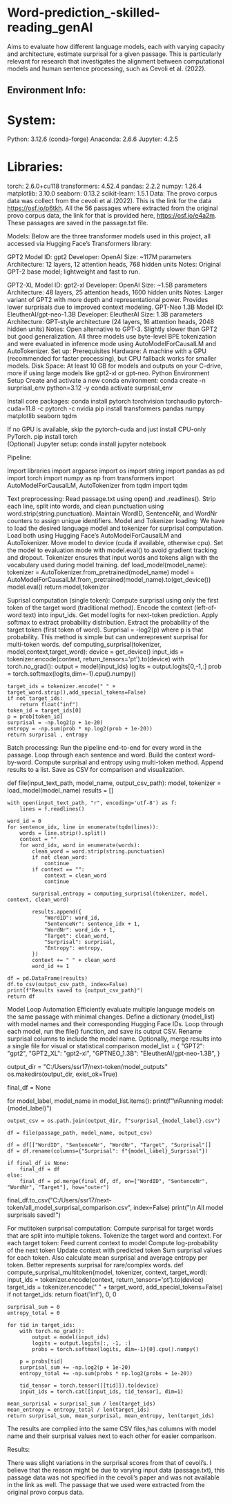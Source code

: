 # Word-prediction_-skilled-reading_genAI
Aims to evaluate how different language models, each with varying capacity and architecture, estimate surprisal for a given passage. This is particularly relevant for research that investigates the alignment between computational models and human sentence processing, such as Cevoli et al. (2022).

## Environment Info:
# System:
Python: 3.12.6 (conda-forge)
Anaconda: 2.6.6
Jupyter: 4.2.5

# Libraries:
torch: 2.6.0+cu118
transformers: 4.52.4
pandas: 2.2.2
numpy: 1.26.4
matplotlib: 3.10.0
seaborn: 0.13.2
scikit-learn: 1.5.1
Data:
The provo corpus data was collect from the cevoli et al.(2022). This is the link for the data https://osf.io/p6tkh. All the 56 passages where extracted from the original provo corpus data, the link for that is provided here, https://osf.io/e4a2m. These passages are saved in the passage.txt file. 

Models:
Below are the three transformer models used in this project, all accessed via Hugging Face’s Transformers library: 

GPT2
Model ID: gpt2
Developer: OpenAI
Size: ~117M parameters
Architecture: 12 layers, 12 attention heads, 768 hidden units
Notes: Original GPT-2 base model; lightweight and fast to run.

 GPT2-XL
Model ID: gpt2-xl
Developer: OpenAI
Size: ~1.5B parameters
Architecture: 48 layers, 25 attention heads, 1600 hidden units
Notes: Larger variant of GPT2 with more depth and representational power. Provides lower surprisals due to improved context modeling.
 GPT-Neo 1.3B
Model ID: EleutherAI/gpt-neo-1.3B
Developer: EleutherAI
Size: 1.3B parameters
Architecture: GPT-style architecture (24 layers, 16 attention heads, 2048 hidden units)
Notes: Open alternative to GPT-3. Slightly slower than GPT2 but good generalization.
All three models use byte-level BPE tokenization and were evaluated in inference mode using AutoModelForCausalLM and AutoTokenizer.
Set up:
Prerequisites
Hardware: A machine with a GPU (recommended for faster processing), but CPU fallback works for smaller models.
Disk Space: At least 10 GB for models and outputs on your C-drive, more if using large models like gpt2-xl or gpt-neo.
Python Environment Setup
Create and activate a new conda environment:
conda create -n surprisal_env python=3.12 -y
conda activate surprisal_env

Install core packages:
conda install pytorch torchvision torchaudio pytorch-cuda=11.8 -c pytorch -c nvidia
pip install transformers pandas numpy matplotlib seaborn tqdm

		
If no GPU is available, skip the pytorch-cuda and just install CPU-only PyTorch.
			pip install torch   
(Optional) Jupyter setup:
conda install jupyter notebook


Pipeline:

Import libraries 
import argparse
import os
import string
import pandas as pd
import torch
import numpy as np
from transformers import AutoModelForCausalLM, AutoTokenizer
from tqdm import tqdm


Text preprocessing:
Read passage.txt using open() and .readlines().
Strip each line, split into words, and clean punctuation using word.strip(string.punctuation).
Maintain WordID, SentenceNr, and WordNr counters to assign unique identifiers.
Model and Tokenizer loading: 
We have to load the desired language model and tokenizer for surprisal computation.  
Load both using Hugging Face’s AutoModelForCausalLM and AutoTokenizer.
Move model to device (cuda if available, otherwise cpu).
Set the model to evaluation mode with model.eval() to avoid gradient tracking and dropout.
Tokenizer ensures that input words and tokens align with the vocabulary used during model training.
def load_model(model_name):
    tokenizer = AutoTokenizer.from_pretrained(model_name)
    model = AutoModelForCausalLM.from_pretrained(model_name).to(get_device())
    model.eval()
    return model,tokenizer


Suprisal computation (single token):
Compute surprisal using only the first token of the target word (traditional method).
Encode the context (left-of-word text) into input_ids.
Get model logits for next-token prediction.
Apply softmax to extract probability distribution.
Extract the probability of the target token (first token of word).
Surprisal = -log2(p) where p is that probability.
This method is simple but can underrepresent surprisal for multi-token words.
def computing_surprisal(tokenizer, model,context,target_word):
    device = get_device()
    input_ids = tokenizer.encode(context, return_tensors='pt').to(device)
    with torch.no_grad():
        output = model(input_ids)
        logits = output.logits[0,-1,:]
        prob = torch.softmax(logits,dim=-1).cpu().numpy()


    target_ids = tokenizer.encode(" " + target_word.strip(),add_special_tokens=False)
    if not target_ids:
        return float("inf")
    token_id = target_ids[0]
    p = prob[token_id]
    surprisal = -np.log2(p + 1e-20)
    entropy = -np.sum(prob * np.log2(prob + 1e-20))
    return surprisal , entropy


Batch processing:
Run the pipeline end-to-end for every word in the passage.
Loop through each sentence and word.
Build the context word-by-word.
Compute surprisal and entropy using multi-token method.
Append results to a list.
Save as CSV for comparison and visualization.

def file(input_text_path, model_name, output_csv_path):
    model, tokenizer = load_model(model_name)
    results = []

    with open(input_text_path, "r", encoding='utf-8') as f:
        lines = f.readlines()

    word_id = 0 
    for sentence_idx, line in enumerate(tqdm(lines)):
        words = line.strip().split()
        context = ""
        for word_idx, word in enumerate(words):
            clean_word = word.strip(string.punctuation)
            if not clean_word:
                continue
            if context == "":
                context = clean_word
                continue

            surprisal,entropy = computing_surprisal(tokenizer, model, context, clean_word)

            results.append({
                "WordID": word_id,
                "SentenceNr": sentence_idx + 1,
                "WordNr": word_idx + 1,
                "Target": clean_word,
                "Surprisal": surprisal,
                "Entropy": entropy,
            })
            context += " " + clean_word
            word_id += 1

    df = pd.DataFrame(results)
    df.to_csv(output_csv_path, index=False)
    print(f"Results saved to {output_csv_path}")
    return df  


Model Loop Automation
Efficiently evaluate multiple language models on the same passage with minimal changes.
Define a dictionary (model_list) with model names and their corresponding Hugging Face IDs.
Loop through each model, run the file() function, and save its output CSV.
Rename surprisal columns to include the model name.
Optionally, merge results into a single file for visual or statistical comparison
model_list = {
    "GPT2": "gpt2",
    "GPT2_XL": "gpt2-xl",
    "GPTNEO_1.3B": "EleutherAI/gpt-neo-1.3B",
}

output_dir = "C:/Users/ssr17/next-token/model_outputs"
os.makedirs(output_dir, exist_ok=True)

final_df = None

for model_label, model_name in model_list.items():
    print(f"\nRunning model: {model_label}")

    output_csv = os.path.join(output_dir, f"surprisal_{model_label}.csv")

    df = file(passage_path, model_name, output_csv)

    df = df[["WordID", "SentenceNr", "WordNr", "Target", "Surprisal"]]
    df = df.rename(columns={"Surprisal": f"{model_label}_Surprisal"})

    if final_df is None:
        final_df = df
    else:
        final_df = pd.merge(final_df, df, on=["WordID", "SentenceNr", "WordNr", "Target"], how="outer")

final_df.to_csv("C:/Users/ssr17/next-token/all_model_surprisal_comparison.csv", index=False)
print("\n All model surprisals saved!")


For mutitoken surprisal computation:
	Compute surprisal for target words that are split into multiple tokens.
Tokenize the target word and context.
For each target token:
Feed current context to model
Compute log-probability of the next token
Update context with predicted token
Sum surprisal values for each token.
Also calculate mean surprisal and average entropy per token.
Better represents surprisal for rare/complex words.
def compute_surprisal_multitoken(model, tokenizer, context, target_word):
    input_ids = tokenizer.encode(context, return_tensors='pt').to(device)
    target_ids = tokenizer.encode(" " + target_word, add_special_tokens=False)
    if not target_ids:
        return float('inf'), 0, 0

    surprisal_sum = 0
    entropy_total = 0

    for tid in target_ids:
        with torch.no_grad():
            output = model(input_ids)
            logits = output.logits[:, -1, :]
            probs = torch.softmax(logits, dim=-1)[0].cpu().numpy()

        p = probs[tid]
        surprisal_sum += -np.log2(p + 1e-20)
        entropy_total += -np.sum(probs * np.log2(probs + 1e-20))

        tid_tensor = torch.tensor([[tid]]).to(device)
        input_ids = torch.cat([input_ids, tid_tensor], dim=1)

    mean_surprisal = surprisal_sum / len(target_ids)
    mean_entropy = entropy_total / len(target_ids)
    return surprisal_sum, mean_surprisal, mean_entropy, len(target_ids)

The results are complied into the same CSV files,has columns with model name and their surprisal values next to each other for easier comparison. 


Results:

There was slight variations in the surprisal scores from that of cevoli’s. I believe that the reason might be due to varying input data (passage.txt), this passage data was not specified in the cevoli’s paper and was not available in the link as well. The passage that we used were extracted from the original provo corpus data. 

